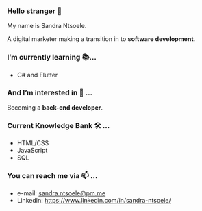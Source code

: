 ### Hello stranger 👋  

My name is Sandra Ntsoele. 

A digital marketer making a transition in to **software development**. 

### I’m currently learning 📚...

- C# and Flutter

### And I’m interested in 👀 ...

Becoming a **back-end developer**. 

### Current Knowledge Bank 🛠️ ... 
- HTML/CSS
- JavaScript
- SQL

### You can reach me via 📫 ...
- e-mail: sandra.ntsoele@pm.me
- LinkedIn: https://www.linkedin.com/in/sandra-ntsoele/

<!---
sandra-ntsoele/sandra-ntsoele is a ✨ special ✨ repository because its `README.md` (this file) appears on your GitHub profile.
You can click the Preview link to take a look at your changes.
--->
